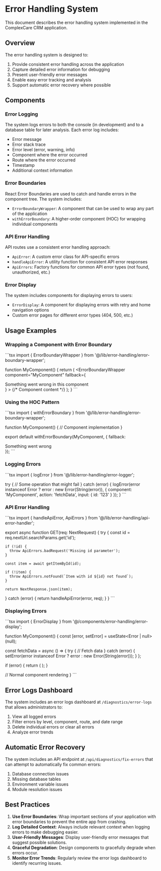 # Error Handling System

This document describes the error handling system implemented in the ComplexCare CRM application.

## Overview

The error handling system is designed to:

1. Provide consistent error handling across the application
2. Capture detailed error information for debugging
3. Present user-friendly error messages
4. Enable easy error tracking and analysis
5. Support automatic error recovery where possible

## Components

### Error Logging

The system logs errors to both the console (in development) and to a database table for later analysis. Each error log includes:

- Error message
- Error stack trace
- Error level (error, warning, info)
- Component where the error occurred
- Route where the error occurred
- Timestamp
- Additional context information

### Error Boundaries

React Error Boundaries are used to catch and handle errors in the component tree. The system includes:

- `ErrorBoundaryWrapper`: A component that can be used to wrap any part of the application
- `withErrorBoundary`: A higher-order component (HOC) for wrapping individual components

### API Error Handling

API routes use a consistent error handling approach:

- `ApiError`: A custom error class for API-specific errors
- `handleApiError`: A utility function for consistent API error responses
- `ApiErrors`: Factory functions for common API error types (not found, unauthorized, etc.)

### Error Display

The system includes components for displaying errors to users:

- `ErrorDisplay`: A component for displaying errors with retry and home navigation options
- Custom error pages for different error types (404, 500, etc.)

## Usage Examples

### Wrapping a Component with Error Boundary

\`\`\`tsx
import { ErrorBoundaryWrapper } from '@/lib/error-handling/error-boundary-wrapper';

function MyComponent() {
  return (
    <ErrorBoundaryWrapper
      component="MyComponent"
      fallback={<div>Something went wrong in this component</div>}
    >
      {/* Component content */}
    </ErrorBoundaryWrapper>
  );
}
\`\`\`

### Using the HOC Pattern

\`\`\`tsx
import { withErrorBoundary } from '@/lib/error-handling/error-boundary-wrapper';

function MyComponent() {
  // Component implementation
}

export default withErrorBoundary(MyComponent, {
  fallback: <div>Something went wrong</div>
});
\`\`\`

### Logging Errors

\`\`\`tsx
import { logError } from '@/lib/error-handling/error-logger';

try {
  // Some operation that might fail
} catch (error) {
  logError(error instanceof Error ? error : new Error(String(error)), {
    component: 'MyComponent',
    action: 'fetchData',
    input: { id: '123' }
  });
}
\`\`\`

### API Error Handling

\`\`\`tsx
import { handleApiError, ApiErrors } from '@/lib/error-handling/api-error-handler';

export async function GET(req: NextRequest) {
  try {
    const id = req.nextUrl.searchParams.get('id');
    
    if (!id) {
      throw ApiErrors.badRequest('Missing id parameter');
    }
    
    const item = await getItemById(id);
    
    if (!item) {
      throw ApiErrors.notFound(`Item with id ${id} not found`);
    }
    
    return NextResponse.json(item);
  } catch (error) {
    return handleApiError(error, req);
  }
}
\`\`\`

### Displaying Errors

\`\`\`tsx
import { ErrorDisplay } from '@/components/error-handling/error-display';

function MyComponent() {
  const [error, setError] = useState<Error | null>(null);
  
  const fetchData = async () => {
    try {
      // Fetch data
    } catch (error) {
      setError(error instanceof Error ? error : new Error(String(error)));
    }
  };
  
  if (error) {
    return (
      <ErrorDisplay
        error={error}
        retry={fetchData}
        title="Failed to load data"
        message="We couldn't load the data you requested. Please try again."
      />
    );
  }
  
  // Normal component rendering
}
\`\`\`

## Error Logs Dashboard

The system includes an error logs dashboard at `/diagnostics/error-logs` that allows administrators to:

1. View all logged errors
2. Filter errors by level, component, route, and date range
3. Delete individual errors or clear all errors
4. Analyze error trends

## Automatic Error Recovery

The system includes an API endpoint at `/api/diagnostics/fix-errors` that can attempt to automatically fix common errors:

1. Database connection issues
2. Missing database tables
3. Environment variable issues
4. Module resolution issues

## Best Practices

1. **Use Error Boundaries**: Wrap important sections of your application with error boundaries to prevent the entire app from crashing.
2. **Log Detailed Context**: Always include relevant context when logging errors to make debugging easier.
3. **User-Friendly Messages**: Display user-friendly error messages that suggest possible solutions.
4. **Graceful Degradation**: Design components to gracefully degrade when errors occur.
5. **Monitor Error Trends**: Regularly review the error logs dashboard to identify recurring issues.
